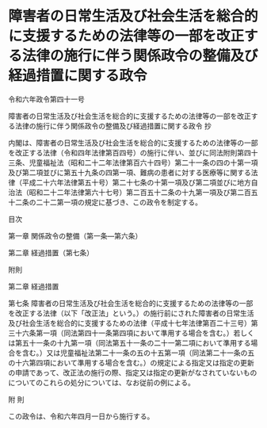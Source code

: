 # 障害者の日常生活及び社会生活を総合的に支援するための法律等の一部を改正する法律の施行に伴う関係政令の整備及び経過措置に関する政令

令和六年政令第四十一号

障害者の日常生活及び社会生活を総合的に支援するための法律等の一部を改正する法律の施行に伴う関係政令の整備及び経過措置に関する政令 抄

内閣は、障害者の日常生活及び社会生活を総合的に支援するための法律等の一部を改正する法律（令和四年法律第百四号）の施行に伴い、並びに同法附則第四十三条、児童福祉法（昭和二十二年法律第百六十四号）第二十一条の四の十第一項及び第二項並びに第五十九条の四第一項、難病の患者に対する医療等に関する法律（平成二十六年法律第五十号）第二十七条の十第一項及び第二項並びに地方自治法（昭和二十二年法律第六十七号）第二百五十二条の十九第一項及び第二百五十二条の二十二第一項の規定に基づき、この政令を制定する。

目次

第一章 関係政令の整備（第一条―第六条）

第二章 経過措置（第七条）

附則

第二章 経過措置

第七条 障害者の日常生活及び社会生活を総合的に支援するための法律等の一部を改正する法律（以下「改正法」という。）の施行前にされた障害者の日常生活及び社会生活を総合的に支援するための法律（平成十七年法律第百二十三号）第三十六条第一項（同法第四十一条第四項において準用する場合を含む。）若しくは第五十一条の十九第一項（同法第五十一条の二十一第二項において準用する場合を含む。）又は児童福祉法第二十一条の五の十五第一項（同法第二十一条の五の十六第四項において準用する場合を含む。）の規定による指定又は指定の更新の申請であって、改正法の施行の際、指定又は指定の更新がなされていないものについてのこれらの処分については、なお従前の例による。

附 則

この政令は、令和六年四月一日から施行する。
